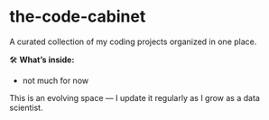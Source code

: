 # the-code-cabinet

A curated collection of my coding projects organized in one place.

🛠 **What’s inside:**
- not much for  now

This is an evolving space — I update it regularly as I grow as a data scientist.

